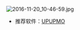 
![2016-11-20_10-46-59.jpg](https://cdn.uptmr.com/upupmo-article/mac/basic/mac-system-35-zip.png)



- 推荐软件：[UPUPMO](https://www.uptmr.com/subject?cpid=111111111111111211)